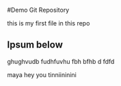 #Demo Git Repository

this is my first file in this repo



## Ipsum below

ghughvudb fudhfuvhu fbh bfhb d fdfd

maya hey you tinniininini
